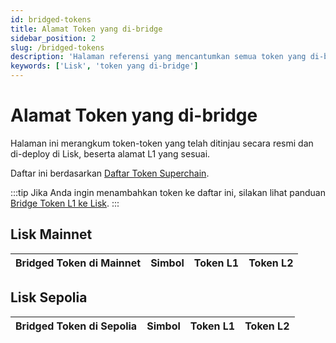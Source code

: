 ```yaml
---
id: bridged-tokens
title: Alamat Token yang di-bridge
sidebar_position: 2
slug: /bridged-tokens
description: 'Halaman referensi yang mencantumkan semua token yang di-bridge ke Lisk.'
keywords: ['Lisk', 'token yang di-bridge']
---
```


# Alamat Token yang di-bridge

Halaman ini merangkum token-token yang telah ditinjau secara resmi dan di-deploy di Lisk, beserta alamat L1 yang sesuai.

Daftar ini berdasarkan [Daftar Token Superchain](https://github.com/ethereum-optimism/ethereum-optimism.github.io).

:::tip
Jika Anda ingin menambahkan token ke daftar ini, silakan lihat panduan [Bridge Token L1 ke Lisk](/building-on-lisk/add-token-to-lisk/index.md).
:::

## Lisk Mainnet

| Bridged Token di Mainnet | Simbol | Token L1 | Token L2 |
| :----------------------- | :----- | :------- | :------- |

## Lisk Sepolia

| Bridged Token di Sepolia | Simbol | Token L1 | Token L2 |
| :----------------------- | :----- | :------- | :------- |
